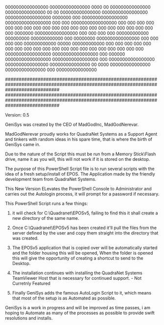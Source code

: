  0000000000000000   000000000000000     0000        00    000000000000000    000000000000000    00           00    000000000000000
00000000000000000  00000000000000000  0000000       000  00000000000000000  00000000000000000   000         000   00000000000000000
000                000                000  000      000         000         000                  000       000    000
000                000                000   000     000         000          000                  000     000      000
000      0000000   0000000000000000   000    000    000         000           000000000000         000000000        000000000000
000      00000000  0000000000000000   000     000   000         000            000000000000          00000           000000000000
000           000  000                000      000  000         000                      000          000                      000
000           000  000                000       000 000         000                       000         000                       000
00000000000000000  00000000000000000  000        000000  00000000000000000  00000000000000000         000         00000000000000000
 0000000000000000   000000000000000    00         0000    000000000000000    000000000000000          000          000000000000000
  
####################################################################################################################################
####################################################################################################################################

Version: 0.5

GeniSys was created by the CEO of MadGodInc, MadGodNerevar.

MadGodNerevar proudly works for QuadraNet Systems as a Support Agent and tinkers with random ideas in his spare time, that is where the birth of GeniSys came in.

Due to the nature of the Script this must be run from a Memory Stick\Flash drive, name it as you will, this will not work if it is stored on the desktop.

The purpose of this PowerShell Script file is to run several scripts with the idea of a fresh setup/install of EPOS.
The Application made by the friendly development team from QuadraNet Systems.

This New Version ELevates the PowerShell Console to Administrator and carries out the Autologin process, it will prompt for a password if necessary.

This PowerShell Script runs a few things: 

1) it will check for C:\Quadranet\EPOSv5, failing to find this
   it shall create a new directory of the same name.

2) Once C:\Quadranet\EPOSv5 has been created it'll pull the files from the server defined by the user and
   copy them straight into the directory that was created.

3) The EPOSv5 application that is copied over will be automatically started and the folder housing this will be opened,
   When the folder is opened this will give the opportunity of creating a shortcut to send to the Desktop.

4) The installation continues with installing the QuadraNet Systems TeamViewer Host that is necessary for continued support. - Not Curretnly Featured

5) Finally GeniSys adds the famous AutoLogin Script to it, which means that most of the setup is as Automated as possible. 

GeniSys is a work in progress and will be improved as time passes, i am hoping to Automate as many of the processes as possible to provide swift resolutions and installs.

